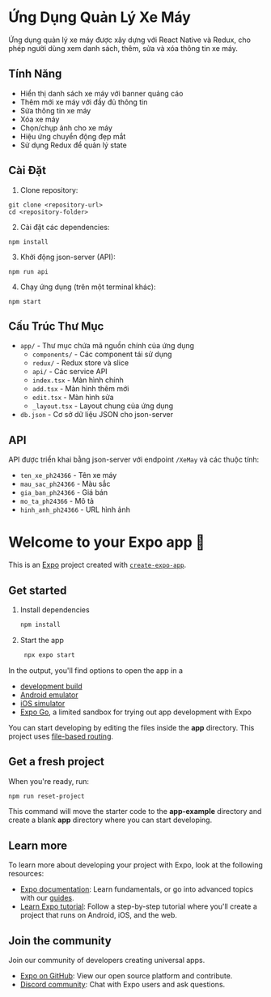 # Ứng Dụng Quản Lý Xe Máy

Ứng dụng quản lý xe máy được xây dựng với React Native và Redux, cho phép người dùng xem danh sách, thêm, sửa và xóa thông tin xe máy.

## Tính Năng

- Hiển thị danh sách xe máy với banner quảng cáo
- Thêm mới xe máy với đầy đủ thông tin
- Sửa thông tin xe máy
- Xóa xe máy
- Chọn/chụp ảnh cho xe máy
- Hiệu ứng chuyển động đẹp mắt
- Sử dụng Redux để quản lý state

## Cài Đặt

1. Clone repository:
```
git clone <repository-url>
cd <repository-folder>
```

2. Cài đặt các dependencies:
```
npm install
```

3. Khởi động json-server (API):
```
npm run api
```

4. Chạy ứng dụng (trên một terminal khác):
```
npm start
```

## Cấu Trúc Thư Mục

- `app/` - Thư mục chứa mã nguồn chính của ứng dụng
  - `components/` - Các component tái sử dụng
  - `redux/` - Redux store và slice
  - `api/` - Các service API
  - `index.tsx` - Màn hình chính
  - `add.tsx` - Màn hình thêm mới
  - `edit.tsx` - Màn hình sửa
  - `_layout.tsx` - Layout chung của ứng dụng
- `db.json` - Cơ sở dữ liệu JSON cho json-server

## API

API được triển khai bằng json-server với endpoint `/XeMay` và các thuộc tính:
- `ten_xe_ph24366` - Tên xe máy
- `mau_sac_ph24366` - Màu sắc
- `gia_ban_ph24366` - Giá bán
- `mo_ta_ph24366` - Mô tả
- `hinh_anh_ph24366` - URL hình ảnh

# Welcome to your Expo app 👋

This is an [Expo](https://expo.dev) project created with [`create-expo-app`](https://www.npmjs.com/package/create-expo-app).

## Get started

1. Install dependencies

   ```bash
   npm install
   ```

2. Start the app

   ```bash
    npx expo start
   ```

In the output, you'll find options to open the app in a

- [development build](https://docs.expo.dev/develop/development-builds/introduction/)
- [Android emulator](https://docs.expo.dev/workflow/android-studio-emulator/)
- [iOS simulator](https://docs.expo.dev/workflow/ios-simulator/)
- [Expo Go](https://expo.dev/go), a limited sandbox for trying out app development with Expo

You can start developing by editing the files inside the **app** directory. This project uses [file-based routing](https://docs.expo.dev/router/introduction).

## Get a fresh project

When you're ready, run:

```bash
npm run reset-project
```

This command will move the starter code to the **app-example** directory and create a blank **app** directory where you can start developing.

## Learn more

To learn more about developing your project with Expo, look at the following resources:

- [Expo documentation](https://docs.expo.dev/): Learn fundamentals, or go into advanced topics with our [guides](https://docs.expo.dev/guides).
- [Learn Expo tutorial](https://docs.expo.dev/tutorial/introduction/): Follow a step-by-step tutorial where you'll create a project that runs on Android, iOS, and the web.

## Join the community

Join our community of developers creating universal apps.

- [Expo on GitHub](https://github.com/expo/expo): View our open source platform and contribute.
- [Discord community](https://chat.expo.dev): Chat with Expo users and ask questions.
